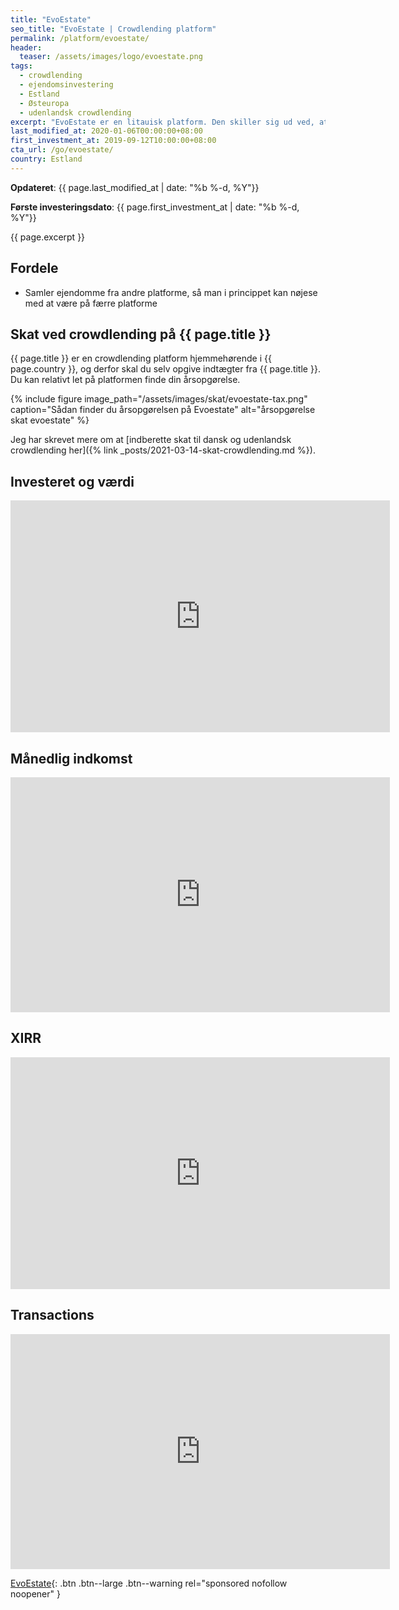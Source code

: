 ```yaml
---
title: "EvoEstate"
seo_title: "EvoEstate | Crowdlending platform"
permalink: /platform/evoestate/
header:
  teaser: /assets/images/logo/evoestate.png
tags:
  - crowdlending
  - ejendomsinvestering
  - Estland
  - Østeuropa
  - udenlandsk crowdlending
excerpt: "EvoEstate er en litauisk platform. Den skiller sig ud ved, at den udbyder ejendomme fra andre crowdlending platforme, der fokuserer på ejendomme."
last_modified_at: 2020-01-06T00:00:00+08:00
first_investment_at: 2019-09-12T10:00:00+08:00
cta_url: /go/evoestate/
country: Estland
---
```


**Opdateret**: {{ page.last_modified_at | date: "%b %-d, %Y"}}

**Første investeringsdato**: {{ page.first_investment_at | date: "%b %-d, %Y"}}

{{ page.excerpt }}

## Fordele

- Samler ejendomme fra andre platforme, så man i princippet kan nøjese med at være på færre platforme

## Skat ved crowdlending på {{ page.title }}

{{ page.title }} er en crowdlending platform hjemmehørende i {{ page.country }}, og derfor skal du selv opgive indtægter fra {{ page.title }}. Du kan relativt let på platformen finde din årsopgørelse.

{% include figure image_path="/assets/images/skat/evoestate-tax.png" caption="Sådan finder du årsopgørelsen på Evoestate" alt="årsopgørelse skat evoestate" %}

Jeg har skrevet mere om at [indberette skat til dansk og udenlandsk crowdlending her]({% link _posts/2021-03-14-skat-crowdlending.md %}).

## Investeret og værdi

<iframe width="607" height="371" seamless frameborder="0" scrolling="no" src="https://docs.google.com/spreadsheets/d/e/2PACX-1vQKZZbdj1cM5A4yCXjtjhxowXHoMhioXI-OR-mEPmmGgqQhcSr250VUM8SGVvRkWZziWUYleizmqAC2/pubchart?oid=1623372531&amp;format=image"></iframe>

## Månedlig indkomst

<iframe width="607" height="376" seamless frameborder="0" scrolling="no" src="https://docs.google.com/spreadsheets/d/e/2PACX-1vQKZZbdj1cM5A4yCXjtjhxowXHoMhioXI-OR-mEPmmGgqQhcSr250VUM8SGVvRkWZziWUYleizmqAC2/pubchart?oid=786607026&amp;format=image"></iframe>

## XIRR

<iframe width="607" height="371" seamless frameborder="0" scrolling="no" src="https://docs.google.com/spreadsheets/d/e/2PACX-1vQKZZbdj1cM5A4yCXjtjhxowXHoMhioXI-OR-mEPmmGgqQhcSr250VUM8SGVvRkWZziWUYleizmqAC2/pubchart?oid=1395749410&amp;format=image"></iframe>

## Transactions

<iframe width="607" height="376" seamless frameborder="0" scrolling="no" src="https://docs.google.com/spreadsheets/d/e/2PACX-1vQKZZbdj1cM5A4yCXjtjhxowXHoMhioXI-OR-mEPmmGgqQhcSr250VUM8SGVvRkWZziWUYleizmqAC2/pubchart?oid=390232919&amp;format=image"></iframe>

[EvoEstate](/go/evoestate/){: .btn .btn--large .btn--warning rel="sponsored nofollow noopener" }
